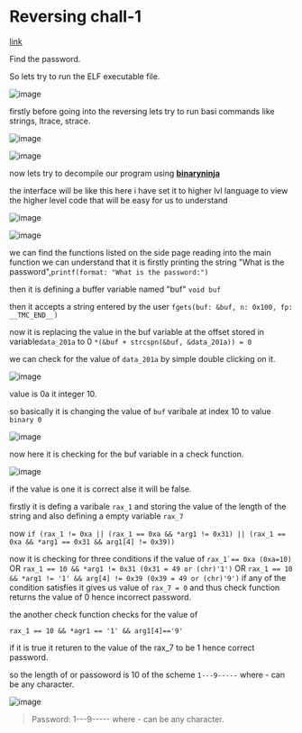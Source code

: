 # Reversing chall-1

[link](https://github.com/nikunjagarwal17/CSOC-IITBHU/blob/main/CSOC-Week4.1/challs/chall_1)

Find the password.

So lets try to run the ELF executable file.

![image](https://github.com/nikunjagarwal17/CSOC-IITBHU/assets/144536875/2ae9349e-cc33-41fa-bb1e-cb21565be029)

firstly before going into the reversing lets try to run basi commands like strings, ltrace, strace.

![image](https://github.com/nikunjagarwal17/CSOC-IITBHU/assets/144536875/d8273a10-a898-4ae1-a938-d6f712f39308)

![image](https://github.com/nikunjagarwal17/CSOC-IITBHU/assets/144536875/ae865c6c-8723-42b6-9a63-f75adf9a34fc)

now lets try to decompile our program using [**binaryninja**](https://binary.ninja/) 

the interface will be like this here i have set it to higher lvl language to view the higher level code that will be easy for us to understand

![image](https://github.com/nikunjagarwal17/CSOC-IITBHU/assets/144536875/e3a6dfc6-962d-4c48-9e5c-dc85f68ab887)


![image](https://github.com/nikunjagarwal17/CSOC-IITBHU/assets/144536875/2d9b347e-a00b-4d64-855e-c2278dc67703)

we can find the functions listed on the side page reading into the main function we can understand that it is firstly printing the string "What is the password",```printf(format: "What is the password:")```

then it is defining a buffer variable named "buf" ```void buf```

then it accepts a string entered by the user ```fgets(buf: &buf, n: 0x100, fp: __TMC_END__)```

now it is replacing the value in the buf variable at the offset stored in variable```data_201a``` to 0 ```*(&buf + strcspn(&buf, &data_201a)) = 0```

we can check for the value of ```data_201a``` by simple double clicking on it.

![image](https://github.com/nikunjagarwal17/CSOC-IITBHU/assets/144536875/c3303694-a65d-4abd-a40e-7bd380c2effb)

value is 0a it integer 10.

so basically it is changing the value of ```buf``` varibale at index 10 to value ```binary 0```

![image](https://github.com/nikunjagarwal17/CSOC-IITBHU/assets/144536875/97df2381-c716-40bf-87c4-b8ff9adf5210)

now here it is checking for the buf variable in a check function.

![image](https://github.com/nikunjagarwal17/CSOC-IITBHU/assets/144536875/015226da-3088-4a98-83f9-778e5b967466)

if the value is one it is correct alse it will be false.

firstly it is defing a varibale ```rax_1``` and storing the value of the length of the string and also defining a empty variable ```rax_7```

now 
```if (rax_1 != 0xa || (rax_1 == 0xa && *arg1 != 0x31) || (rax_1 == 0xa && *arg1 == 0x31 && arg1[4] != 0x39))```

now it is checking for three conditions if the value of ```rax_1`== 0xa (0xa=10)``` OR ```rax_1 == 10 && *arg1 != 0x31 (0x31 = 49 or (chr)'1')``` OR ```rax_1 == 10 && *arg1 != '1' && arg[4] != 0x39 (0x39 = 49 or (chr)'9')```
if any of the condition satisfies it gives us value of ```rax_7 = 0``` and thus check function returns the value of 0 hence incorrect password.

the another check function checks for the value of

```rax_1 == 10 && *agr1 == '1' && arg1[4]=='9'```

if it is true it returen to the value of the rax_7 to be 1 hence correct password.

so the length of or passoword is 10 of the scheme ```1---9-----``` where - can be any character.

![image](https://github.com/nikunjagarwal17/CSOC-IITBHU/assets/144536875/05aa99be-cda1-4a53-951e-6ef80f44e5e7)

> Password: 1---9----- where - can be any character.














